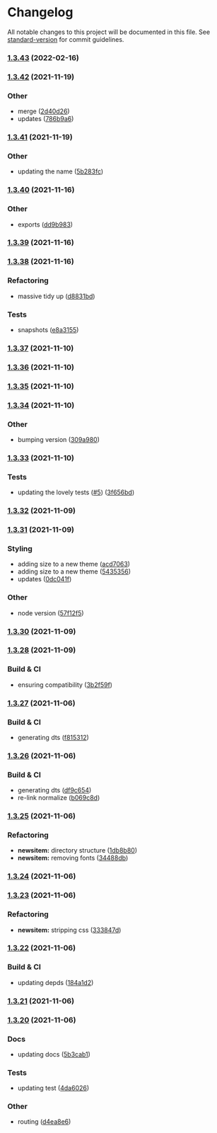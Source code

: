 # Changelog

All notable changes to this project will be documented in this file. See [standard-version](https://github.com/conventional-changelog/standard-version) for commit guidelines.

### [1.3.43](https://github.com/matthill8286/atomic-ui/compare/v1.3.42...v1.3.43) (2022-02-16)

### [1.3.42](https://github.com/matthill8286/atomic-ui/compare/v1.3.41...v1.3.42) (2021-11-19)


### Other

* merge ([2d40d26](https://github.com/matthill8286/atomic-ui/commit/2d40d265dfdc277dd41fa82f7f9caf371baef0b1))
* updates ([786b9a6](https://github.com/matthill8286/atomic-ui/commit/786b9a63d259ec7d7e3c27c3ff00ebf918722253))

### [1.3.41](https://github.com/matthill8286/atomic-ui/compare/v1.3.40...v1.3.41) (2021-11-19)


### Other

* updating the name ([5b283fc](https://github.com/matthill8286/atomic-ui/commit/5b283fcbaf0b57c23298bbded753d57b3bb873b8))

### [1.3.40](https://github.com/matthill8286/atomic-ui/compare/v1.3.39...v1.3.40) (2021-11-16)


### Other

* exports ([dd9b983](https://github.com/matthill8286/atomic-ui/commit/dd9b983fcfb9df707ff9e61b779df5b7c7c2cad8))

### [1.3.39](https://github.com/matthill8286/atomic-ui/compare/v1.3.38...v1.3.39) (2021-11-16)

### [1.3.38](https://github.com/matthill8286/atomic-ui/compare/v1.3.37...v1.3.38) (2021-11-16)


### Refactoring

* massive tidy up ([d8831bd](https://github.com/matthill8286/atomic-ui/commit/d8831bda99a95e204b19d3ddd13c7d0104efbd38))


### Tests

* snapshots ([e8a3155](https://github.com/matthill8286/atomic-ui/commit/e8a3155e9595071862c7f873fa6a5c20b9d86b39))

### [1.3.37](https://github.com/matthill8286/atomic-ui/compare/v1.3.36...v1.3.37) (2021-11-10)

### [1.3.36](https://github.com/matthill8286/atomic-ui/compare/v1.3.35...v1.3.36) (2021-11-10)

### [1.3.35](https://github.com/matthill8286/atomic-ui/compare/v1.3.34...v1.3.35) (2021-11-10)

### [1.3.34](https://github.com/matthill8286/atomic-ui/compare/v1.3.33...v1.3.34) (2021-11-10)


### Other

* bumping version ([309a980](https://github.com/matthill8286/atomic-ui/commit/309a980401c6df080c92238e40ed91fdd288ad1f))

### [1.3.33](https://github.com/matthill8286/atomic-ui/compare/v1.3.32...v1.3.33) (2021-11-10)


### Tests

* updating the lovely tests ([#5](https://github.com/matthill8286/atomic-ui/issues/5)) ([3f656bd](https://github.com/matthill8286/atomic-ui/commit/3f656bd07b920d37ac9287c1b6817a9430e6e472))

### [1.3.32](https://github.com/matthill8286/atomic-ui/compare/v1.3.31...v1.3.32) (2021-11-09)

### [1.3.31](https://github.com/matthill8286/atomic-ui/compare/v1.3.30...v1.3.31) (2021-11-09)


### Styling

* adding size to a new theme ([acd7063](https://github.com/matthill8286/atomic-ui/commit/acd7063ca0ff9e8e4cd04ca1a006988265e4719b))
* adding size to a new theme ([5435356](https://github.com/matthill8286/atomic-ui/commit/5435356885a565421cdc2dcf8e2611f975765919))
* updates ([0dc041f](https://github.com/matthill8286/atomic-ui/commit/0dc041f685cce002ff25c70848fd9e9f39ba3163))


### Other

* node version ([57f12f5](https://github.com/matthill8286/atomic-ui/commit/57f12f55dc1ff73b08634a95e476ad6d143eb227))

### [1.3.30](https://github.com/matthill8286/atomic-ui/compare/v1.3.29...v1.3.30) (2021-11-09)

### [1.3.28](https://github.com/matthill8286/atomic-ui/compare/v1.3.27...v1.3.28) (2021-11-09)


### Build & CI

* ensuring compatibility ([3b2f59f](https://github.com/matthill8286/atomic-ui/commit/3b2f59f214a0d562eb4e6d583c0ac7178deef290))

### [1.3.27](https://github.com/matthill8286/atomic-ui/compare/v1.3.26...v1.3.27) (2021-11-06)


### Build & CI

* generating dts ([f815312](https://github.com/matthill8286/atomic-ui/commit/f81531237957fdcd91f5fe5b87a35e1c1e67b189))

### [1.3.26](https://github.com/matthill8286/atomic-ui/compare/v1.3.25...v1.3.26) (2021-11-06)


### Build & CI

* generating dts ([df9c654](https://github.com/matthill8286/atomic-ui/commit/df9c6540a5c94245f9b6b55ef9b66b756f50bfd1))
* re-link normalize ([b069c8d](https://github.com/matthill8286/atomic-ui/commit/b069c8d3c4a9813c4b5e4ae2908f9e7afb1ed499))

### [1.3.25](https://github.com/matthill8286/atomic-ui/compare/v1.3.24...v1.3.25) (2021-11-06)


### Refactoring

* **newsitem:** directory structure ([1db8b80](https://github.com/matthill8286/atomic-ui/commit/1db8b802b642f67c8307c6b2a9b67cd4a83376f3))
* **newsitem:** removing fonts ([34488db](https://github.com/matthill8286/atomic-ui/commit/34488dba55b19ef4b7321c8a9f24e425de424c58))

### [1.3.24](https://github.com/matthill8286/atomic-ui/compare/v1.3.23...v1.3.24) (2021-11-06)

### [1.3.23](https://github.com/matthill8286/atomic-ui/compare/v1.3.22...v1.3.23) (2021-11-06)


### Refactoring

* **newsitem:** stripping css ([333847d](https://github.com/matthill8286/atomic-ui/commit/333847d616603a9bc0b8dc7ff82453c9906dfa5e))

### [1.3.22](https://github.com/matthill8286/atomic-ui/compare/v1.3.21...v1.3.22) (2021-11-06)


### Build & CI

* updating depds ([184a1d2](https://github.com/matthill8286/atomic-ui/commit/184a1d2b5de4dcbbc3036a26eee4598ab266843c))

### [1.3.21](https://github.com/matthill8286/atomic-ui/compare/v1.3.20...v1.3.21) (2021-11-06)

### [1.3.20](https://github.com/matthill8286/saiyan-component-library/compare/v1.3.19...v1.3.20) (2021-11-06)


### Docs

* updating docs ([5b3cab1](https://github.com/matthill8286/saiyan-component-library/commit/5b3cab1f2140d7f0fba6dc8f344d25631da81b41))


### Tests

* updating test ([4da6026](https://github.com/matthill8286/saiyan-component-library/commit/4da60267a9dd4d8aa474f3921078bbf12e337b72))


### Other

* routing ([d4ea8e6](https://github.com/matthill8286/saiyan-component-library/commit/d4ea8e6840fd6764bbeea6144d7abccced3e67f7))
